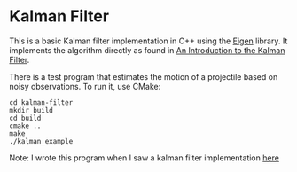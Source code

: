 Kalman Filter
=============
This is a basic Kalman filter implementation in C++ using the
[Eigen](http://eigen.tuxfamily.org/) library. It implements the algorithm
directly as found in [An Introduction to the Kalman Filter](http://www.cs.unc.edu/~welch/media/pdf/kalman_intro.pdf).

There is a test program that estimates the motion of a projectile based on
noisy observations. To run it, use CMake:

    cd kalman-filter
    mkdir build
    cd build
    cmake ..
    make
    ./kalman_example

Note: I wrote this program when I saw a kalman filter implementation [here](https://github.com/hmartiro/kalman-cpp)
